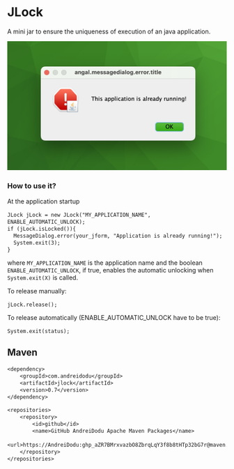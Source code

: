 # JLock
A mini jar to ensure the uniqueness of execution of an java application.

![example](https://raw.githubusercontent.com/AndreiDodu/JLock/master/example.png)

### How to use it?

At the application startup

```
JLock jLock = new JLock("MY_APPLICATION_NAME", ENABLE_AUTOMATIC_UNLOCK);
if (jLock.isLocked()){
  MessageDialog.error(your_jform, "Application is already running!");
  System.exit(3);
}
```

where `MY_APPLICATION_NAME` is the application name and the boolean `ENABLE_AUTOMATIC_UNLOCK`, if true, enables the automatic unlocking when `System.exit(X)` is called.

To release manually:

```
jLock.release();
```

To release automatically (ENABLE_AUTOMATIC_UNLOCK have to be true):

```
System.exit(status);
```


## Maven

```
<dependency>
	<groupId>com.andreidodu</groupId>
	<artifactId>jlock</artifactId>
	<version>0.7</version>
</dependency>
```		


```
<repositories>
	<repository>
		<id>github</id>
		<name>GitHub AndreiDodu Apache Maven Packages</name>
		<url>https://AndreiDodu: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@maven.pkg.github.com/AndreiDodu/jlock</url>
	</repository>
</repositories>
```
